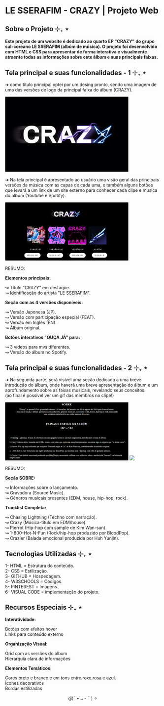 # LE SSERAFIM - CRAZY | Projeto Web

## Sobre o Projeto ⊹₊ ⋆

#### Este projeto de um website é dedicado ao quarto EP "CRAZY" do grupo sul-coreano LE SSERAFIM (albúm de música). O projeto foi desenvolvido com HTML e CSS para apresentar de forma interativa e visualmente atraente todas as informações sobre este álbum e suas principais faixas.

## Tela principal e suas funcionalidades - 1 ⊹₊ ⋆

➔ como título principal optei por um desing pronto, sendo uma imagem de uma das versões de logo da principal faixa do álbum (CRAZY).

<img src="img/LOGO - CRAZY.png" width="400px">

➔ Na tela principal é apresentado ao usuário uma visão geral das principais versões da música com as capas de cada uma, e também alguns botões que levará a um link de um site externo para conhecer cada clipe e música do albúm (Youtube e Spotify).

<img src="img/PT1 - FRONT.png" width="400px">


RESUMO:

**Elementos principais:**

↝ Título "CRAZY" em destaque.<br>
↝ Identificação do artista "LE SSERAFIM".<br>

**Seção com as 4 versões disponíveis:**

↝ Versão Japonesa (JP).<br>
↝ Versão com participação especial (FEAT).<br>
↝ Versão em Inglês (EN).<br>
↝ Álbum original.<br>

**Botões interativos "OUÇA JÁ" para:**

↝ 3 vídeos para mvs diferentes.<br>
↝ Versão do álbum no Spotify.<br>

## Tela principal e suas funcionalidades - 2 ⊹₊ ⋆

➔ Na segunda parte, será visível uma seção dedicada a uma breve introdução do álbum, onde haverá uma breve apresentação do álbum e um aprofundamento sobre as faixas musicais, revelando seus conceitos.<br>
(ao final é possivel ver um gif das membros no clipe!)


<img src="img/PT2 - FRONT.png" width="400px">

<img src="img/GIF - FINAL.gif" width="200px">


RESUMO:

**Seção SOBRE:**

↝ Informações sobre o lançamento.<br>
↝ Gravadora (Source Music).<br>
↝ Gêneros musicais presentes (EDM, house, hip-hop, rock).<br>

**Tracklist Completa:**

↝ Chasing Lightning (Techno com narração).<br>
↝ Crazy (Música-título em EDM/house).<br>
↝ Pierrot (Hip-hop com sample de Kim Wan-sun).<br>
↝ 1-800-Hot-N-Fun (Rock/hip-hop produzido por BloodPop).<br>
↝ Crazier (Balada emocional produzida por Huh Yunjin).<br>

## Tecnologias Utilizadas ⊹₊ ⋆

1- HTML = Estrutura do conteúdo.<br>
2- CSS = Estilização.<br>
3- GITHUB = Hospedagem.<br>
4- W3SCHOOLS = Códigos.<br>
5- PINTEREST = Imagens.<br>
6- VISUAL CODE = implementação do projeto.<br>

## Recursos Especiais ⊹₊ ⋆

**Interatividade:**

Botões com efeitos hover<br>
Links para conteúdo externo<br>

**Organização Visual:**

Grid com as versões do álbum<br>
Hierarquia clara de informações<br>

**Elementos Temáticos:**

Cores preto e branco e em tons entre roxo,rosa e azul.<br>
Ícones decorativos<br>
Bordas estilizadas<br>

<center>ദ്ദി(˵ •̀ ᴗ - ˵ ) ✧</center>





